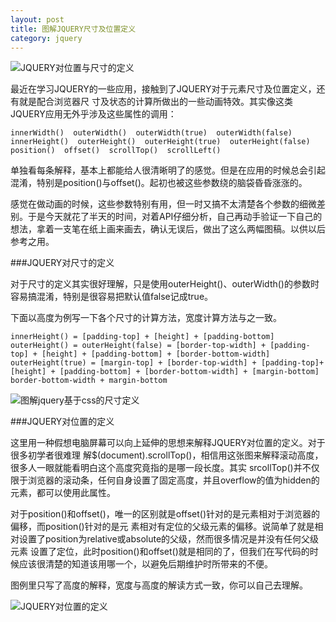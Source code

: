 ```yaml
---
layout: post
title: 图解JQUERY尺寸及位置定义
category: jquery
---
```


![JQUERY对位置与尺寸的定义](http://f2es.net/img/jquery-size-position.jpg)

最近在学习JQUERY的一些应用，接触到了JQUERY对于元素尺寸及位置定义，还有就是配合浏览器尺 寸及状态的计算所做出的一些动画特效。其实像这类JQUERY应用无外乎涉及这些属性的调用：

    innerWidth()  outerWidth()  outerWidth(true)  outerWidth(false)
    innerHeight()  outerHeight()  outerHeight(true)  outerHeight(false)
    position()  offset()  scrollTop()  scrollLeft()

单独看每条解释，基本上都能给人很清晰明了的感觉。但是在应用的时候总会引起混淆，特别是position()与offset()。起初也被这些参数绕的脑袋昏昏涨涨的。

感觉在做动画的时候，这些参数特别有用，但一时又搞不太清楚各个参数的细微差别。于是今天就花了半天的时间，对着API仔细分析，自己再动手验证一下自己的想法，拿着一支笔在纸上画来画去，确认无误后，做出了这么两幅图稿。以供以后参考之用。

  
  
###JQUERY对尺寸的定义
  
  

对于尺寸的定义其实很好理解，只是使用outerHeight()、outerWidth()的参数时容易搞混淆，特别是很容易把默认值false记成true。

下面以高度为例写一下各个尺寸的计算方法，宽度计算方法与之一致。

    innerHeight() = [padding-top] + [height] + [padding-bottom]
    outerHeight() = outerHeight(false) = [border-top-width] + [padding-top] + [height] + [padding-bottom] + [border-bottom-width]
    outerHeight(true) = [margin-top] + [border-top-width] + [padding-top]+[height] + [padding-bottom] + [border-bottom-width] + [margin-bottom]
    border-bottom-width + margin-bottom

![图解jquery基于css的尺寸定义](http://f2es.net/img/jquery-size.jpg)

  
  
###JQUERY对位置的定义
  
  

这里用一种假想电脑屏幕可以向上延伸的思想来解释JQUERY对位置的定义。对于很多初学者很难理 解$(document).scrollTop()，相信用这张图来解释滚动高度，很多人一眼就能看明白这个高度究竟指的是哪一段长度。其实 srcollTop()并不仅限于浏览器的滚动条，任何自身设置了固定高度，并且overflow的值为hidden的元素，都可以使用此属性。

对于position()和offset()，唯一的区别就是offset()针对的是元素相对于浏览器的偏移，而position()针对的是元 素相对有定位的父级元素的偏移。说简单了就是相对设置了position为relative或absolute的父级，然而很多情况是并没有任何父级元素 设置了定位，此时position()和offset()就是相同的了，但我们在写代码的时候应该很清楚的知道该用哪一个，以避免后期维护时所带来的不便。

图例里只写了高度的解释，宽度与高度的解读方式一致，你可以自己去理解。

![JQUERY对位置的定义](http://f2es.net/img/jquery-position.jpg)